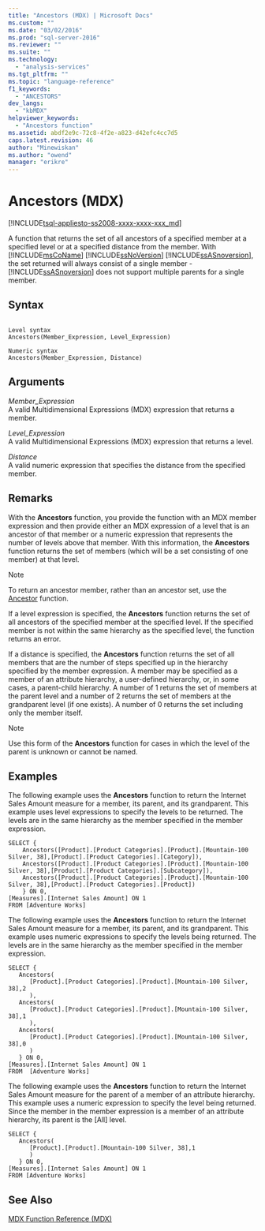 ```yaml
---
title: "Ancestors (MDX) | Microsoft Docs"
ms.custom: ""
ms.date: "03/02/2016"
ms.prod: "sql-server-2016"
ms.reviewer: ""
ms.suite: ""
ms.technology: 
  - "analysis-services"
ms.tgt_pltfrm: ""
ms.topic: "language-reference"
f1_keywords: 
  - "ANCESTORS"
dev_langs: 
  - "kbMDX"
helpviewer_keywords: 
  - "Ancestors function"
ms.assetid: abdf2e9c-72c8-4f2e-a823-d42efc4cc7d5
caps.latest.revision: 46
author: "Minewiskan"
ms.author: "owend"
manager: "erikre"
---
```

# Ancestors (MDX)
[!INCLUDE[tsql-appliesto-ss2008-xxxx-xxxx-xxx_md](../includes/tsql-appliesto-ss2008-xxxx-xxxx-xxx-md.md)]

  A function that returns the set of all ancestors of a specified member at a specified level or at a specified distance from the member. With [!INCLUDE[msCoName](../includes/msconame-md.md)] [!INCLUDE[ssNoVersion](../includes/ssnoversion-md.md)] [!INCLUDE[ssASnoversion](../includes/ssasnoversion-md.md)], the set returned will always consist of a single member - [!INCLUDE[ssASnoversion](../includes/ssasnoversion-md.md)] does not support multiple parents for a single member.  
  
## Syntax  
  
```  
  
Level syntax  
Ancestors(Member_Expression, Level_Expression)  
  
Numeric syntax  
Ancestors(Member_Expression, Distance)  
```  
  
## Arguments  
 *Member_Expression*  
 A valid Multidimensional Expressions (MDX) expression that returns a member.  
  
 *Level_Expression*  
 A valid Multidimensional Expressions (MDX) expression that returns a level.  
  
 *Distance*  
 A valid numeric expression that specifies the distance from the specified member.  
  
## Remarks  
 With the **Ancestors** function, you provide the function with an MDX member expression and then provide either an MDX expression of a level that is an ancestor of that member or a numeric expression that represents the number of levels above that member. With this information, the **Ancestors** function returns the set of members (which will be a set consisting of one member) at that level.  
  
> [!NOTE]  
>  To return an ancestor member, rather than an ancestor set, use the [Ancestor](../mdx/ancestor-mdx.md) function.  
  
 If a level expression is specified, the **Ancestors** function returns the set of all ancestors of the specified member at the specified level. If the specified member is not within the same hierarchy as the specified level, the function returns an error.  
  
 If a distance is specified, the **Ancestors** function returns the set of all members that are the number of steps specified up in the hierarchy specified by the member expression. A member may be specified as a member of an attribute hierarchy, a user-defined hierarchy, or, in some cases, a parent-child hierarchy. A number of 1 returns the set of members at the parent level and a number of 2 returns the set of members at the grandparent level (if one exists). A number of 0 returns the set including only the member itself.  
  
> [!NOTE]  
>  Use this form of the **Ancestors** function for cases in which the level of the parent is unknown or cannot be named.  
  
## Examples  
 The following example uses the **Ancestors** function to return the Internet Sales Amount measure for a member, its parent, and its grandparent. This example uses level expressions to specify the levels to be returned. The levels are in the same hierarchy as the member specified in the member expression.  
  
```  
SELECT {  
    Ancestors([Product].[Product Categories].[Product].[Mountain-100 Silver, 38],[Product].[Product Categories].[Category]),  
    Ancestors([Product].[Product Categories].[Product].[Mountain-100 Silver, 38],[Product].[Product Categories].[Subcategory]),  
    Ancestors([Product].[Product Categories].[Product].[Mountain-100 Silver, 38],[Product].[Product Categories].[Product])  
    } ON 0,  
[Measures].[Internet Sales Amount] ON 1  
FROM [Adventure Works]  
```  
  
 The following example uses the **Ancestors** function to return the Internet Sales Amount measure for a member, its parent, and its grandparent. This example uses numeric expressions to specify the levels being returned. The levels are in the same hierarchy as the member specified in the member expression.  
  
```  
SELECT {  
   Ancestors(  
      [Product].[Product Categories].[Product].[Mountain-100 Silver, 38],2  
      ),  
   Ancestors(  
      [Product].[Product Categories].[Product].[Mountain-100 Silver, 38],1  
      ),  
   Ancestors(  
      [Product].[Product Categories].[Product].[Mountain-100 Silver, 38],0  
      )  
   } ON 0,  
[Measures].[Internet Sales Amount] ON 1  
FROM  [Adventure Works]  
```  
  
 The following example uses the **Ancestors** function to return the Internet Sales Amount measure for the parent of a member of an attribute hierarchy. This example uses a numeric expression to specify the level being returned. Since the member in the member expression is a member of an attribute hierarchy, its parent is the [All] level.  
  
```  
SELECT {  
   Ancestors(  
      [Product].[Product].[Mountain-100 Silver, 38],1  
      )  
   } ON 0,  
[Measures].[Internet Sales Amount] ON 1  
FROM [Adventure Works]  
```  
  
## See Also  
 [MDX Function Reference &#40;MDX&#41;](../mdx/mdx-function-reference-mdx.md)  
  
  
